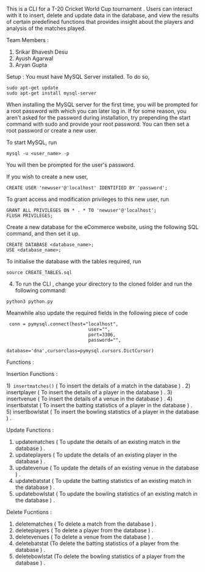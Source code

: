 This is a CLI for a T-20 Cricket World Cup tournament . Users can interact with it to insert, delete and update data in the database, and view the results of certain predefined functions that provides insight about the players and analysis of the matches played.

Team Members :

1. Srikar Bhavesh Desu
2. Ayush Agarwal
3. Aryan Gupta

Setup :
You must have MySQL Server installed. To do so,
```
sudo apt-get update
sudo apt-get install mysql-server
```
When installing the MySQL server for the first time, you will be prompted for a root password with which you can later log in. If for some reason, you aren't asked for the password during installation, try prepending the start command with sudo and provide your root password. You can then set a root password or create a new user.

To start MySQL, run
```
mysql -u <user_name> -p
```
You will then be prompted for the user's password.

If you wish to create a new user,
```
CREATE USER 'newuser'@'localhost' IDENTIFIED BY 'password';
```
To grant access and modification privileges to this new user, run
```
GRANT ALL PRIVILEGES ON * . * TO 'newuser'@'localhost';
FLUSH PRIVILEGES;
```
Create a new database for the eCommerce website, using the following SQL command, and then set it up.
```
CREATE DATABASE <database_name>;
USE <database_name>;
```
To initialise the database with the tables required, run
```
source CREATE_TABLES.sql
```
4. To run the CLI ,  change your directory to the cloned folder and run the following command:
```
python3 python.py
```
Meanwhile also update the required fields in the following piece of code 
```
 conn = pymysql.connect(host="localhost",
                              user="",
                              port=3306,
                              password="",
                              database='dna',cursorclass=pymysql.cursors.DictCursor)                             
```

Functions :

Insertion Functions : 

1)``` insertmatches()``` ( To insert the details of a match in the database ) .
2) insertplayer ( To insert the details of a player in the database ) .
3) insertvenue ( To insert the details of a venue in the database ) .
4) insertbatstat ( To insert the batting statistics of a player in the database ) .
5) insertbowlstat ( To insert the bowling statistics of a player in the database ) .

Update Functions :

1) updatematches ( To update the details of an existing match in the database ) .
2) updateplayers (  To update the details of an existing player in the database ) .
3) updatevenue (  To update the details of an existing venue in the database  ) .
4) updatebatstat ( To update the batting statistics of an existing match in the database ) .
5) updatebowlstat ( To update the bowling statistics of an existing match in the database ) .

Delete Fucntions : 


1) deletematches ( To delete a match from the database ) .
2) deleteplayers ( To delete a player from the database ) .
3) deletevenues ( To delete a venue from the database ) .
4) deletebatstat (To delete the batting statistics of a player from the database ) .
5) deletebowlstat (To delete the bowling statistics of a player from the database  ) .






